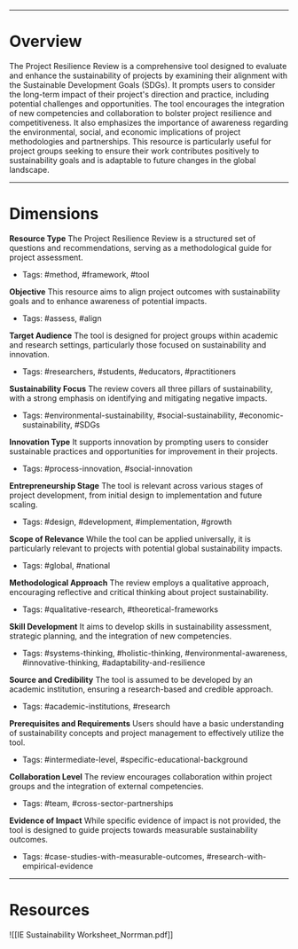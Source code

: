 ___
# Overview
The Project Resilience Review is a comprehensive tool designed to evaluate and enhance the sustainability of projects by examining their alignment with the Sustainable Development Goals (SDGs). It prompts users to consider the long-term impact of their project's direction and practice, including potential challenges and opportunities. The tool encourages the integration of new competencies and collaboration to bolster project resilience and competitiveness. It also emphasizes the importance of awareness regarding the environmental, social, and economic implications of project methodologies and partnerships. This resource is particularly useful for project groups seeking to ensure their work contributes positively to sustainability goals and is adaptable to future changes in the global landscape.

___
# Dimensions

**Resource Type**
The Project Resilience Review is a structured set of questions and recommendations, serving as a methodological guide for project assessment.
- Tags: #method, #framework, #tool

**Objective**
This resource aims to align project outcomes with sustainability goals and to enhance awareness of potential impacts.
- Tags: #assess, #align

**Target Audience**
The tool is designed for project groups within academic and research settings, particularly those focused on sustainability and innovation.
- Tags: #researchers, #students, #educators, #practitioners

**Sustainability Focus**
The review covers all three pillars of sustainability, with a strong emphasis on identifying and mitigating negative impacts.
- Tags: #environmental-sustainability, #social-sustainability, #economic-sustainability, #SDGs

**Innovation Type**
It supports innovation by prompting users to consider sustainable practices and opportunities for improvement in their projects.
- Tags: #process-innovation, #social-innovation

**Entrepreneurship Stage**
The tool is relevant across various stages of project development, from initial design to implementation and future scaling.
- Tags: #design, #development, #implementation, #growth

**Scope of Relevance**
While the tool can be applied universally, it is particularly relevant to projects with potential global sustainability impacts.
- Tags: #global, #national

**Methodological Approach**
The review employs a qualitative approach, encouraging reflective and critical thinking about project sustainability.
- Tags: #qualitative-research, #theoretical-frameworks

**Skill Development**
It aims to develop skills in sustainability assessment, strategic planning, and the integration of new competencies.
- Tags: #systems-thinking, #holistic-thinking, #environmental-awareness, #innovative-thinking, #adaptability-and-resilience

**Source and Credibility**
The tool is assumed to be developed by an academic institution, ensuring a research-based and credible approach.
- Tags: #academic-institutions, #research

**Prerequisites and Requirements**
Users should have a basic understanding of sustainability concepts and project management to effectively utilize the tool.
- Tags: #intermediate-level, #specific-educational-background

**Collaboration Level**
The review encourages collaboration within project groups and the integration of external competencies.
- Tags: #team, #cross-sector-partnerships

**Evidence of Impact**
While specific evidence of impact is not provided, the tool is designed to guide projects towards measurable sustainability outcomes.
- Tags: #case-studies-with-measurable-outcomes, #research-with-empirical-evidence

___
# Resources

![[IE Sustainability Worksheet_Norrman.pdf]]

